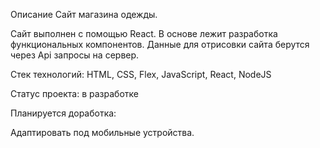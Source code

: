 Описание
Cайт магазина одежды.

Сайт выполнен с помощью React. В основе лежит разработка функциональных компонентов. Данные для отрисовки сайта берутся через Api запросы на сервер. 

Стек технологий:
HTML, CSS, Flex, JavaScript, React, NodeJS

Статус проекта:
в разработке

Планируется доработка:

Адаптировать под мобильные устройства.
